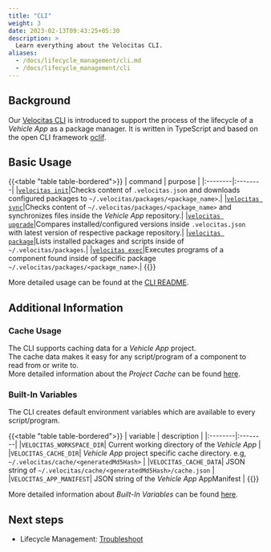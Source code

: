 ```yaml
---
title: "CLI"
weight: 3
date: 2023-02-13T09:43:25+05:30
description: >
  Learn everything about the Velocitas CLI.
aliases:
  - /docs/lifecycle_management/cli.md
  - /docs/lifecycle_management/cli
---
```


## Background

Our [Velocitas CLI](https://github.com/eclipse-velocitas/cli) is introduced to support the process of the lifecycle of a _Vehicle App_ as a package manager.
It is written in TypeScript and based on the open CLI framework [oclif](https://oclif.io/).

## Basic Usage

{{<table "table table-bordered">}}
| command | purpose |
|:--------|:--------|
|[`velocitas init`](https://github.com/eclipse-velocitas/cli#velocitas-init)|Checks content of `.velocitas.json` and downloads configured packages to `~/.velocitas/packages/<package_name>`.|
|[`velocitas sync`](https://github.com/eclipse-velocitas/cli#velocitas-sync)|Checks content of `~/.velocitas/packages/<package_name>` and synchronizes files inside the _Vehicle App_ repository.|
|[`velocitas upgrade`](https://github.com/eclipse-velocitas/cli#velocitas-upgrade)|Compares installed/configured versions inside `.velocitas.json` with latest version of respective package repository.|
|[`velocitas package`](https://github.com/eclipse-velocitas/cli#velocitas-package-name)|Lists installed packages and scripts inside of `~/.velocitas/packages`.|
|[`velocitas exec`](https://github.com/eclipse-velocitas/cli#velocitas-exec-component-id-args)|Executes programs of a component found inside of specific package `~/.velocitas/packages/<package_name>`.|
{{</table>}}

More detailed usage can be found at the [CLI README](https://github.com/eclipse-velocitas/cli/blob/main/README.md).

## Additional Information

### Cache Usage

The CLI supports caching data for a _Vehicle App_ project.
<br/>
The cache data makes it easy for any script/program of a component to read from or write to.
<br/>
More detailed information about the _Project Cache_ can be found [here](https://github.com/eclipse-velocitas/cli/blob/main/docs/features/PROJECT-CACHE.md).

### Built-In Variables

The CLI creates default environment variables which are available to every script/program.

{{<table "table table-bordered">}}
| variable | description |
|:--------|:--------|
|`VELOCITAS_WORKSPACE_DIR`| Current working directory of the _Vehicle App_ |
|`VELOCITAS_CACHE_DIR`| _Vehicle App_ project specific cache directory. e.g, `~/.velocitas/cache/<generatedMd5Hash>` |
|`VELOCITAS_CACHE_DATA`| JSON string of `~/.velocitas/cache/<generatedMd5Hash>/cache.json` |
|`VELOCITAS_APP_MANIFEST`| JSON string of the _Vehicle App_ AppManifest |
{{</table>}}

More detailed information about _Built-In Variables_ can be found [here](https://github.com/eclipse-velocitas/cli/blob/main/docs/features/PROJECT-CACHE.md).

## Next steps

- Lifecycle Management: [Troubleshoot](/docs/lifecycle_management/troubleshooting/)
